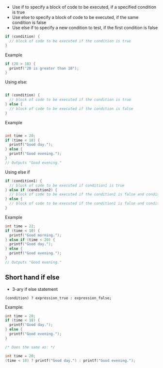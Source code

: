 - Use if to specify a block of code to be executed, if a specified condition is true
- Use else to specify a block of code to be executed, if the same condition is false
- Use else if to specify a new condition to test, if the first condition is false

```c
if (condition) {
  // block of code to be executed if the condition is true
}
```

Example

```c
if (20 > 18) {
  printf("20 is greater than 18");
}
```

Using else:

```c

if (condition) {
  // block of code to be executed if the condition is true
} else {
  // block of code to be executed if the condition is false
}
```

Example

```c

int time = 20;
if (time < 18) {
  printf("Good day.");
} else {
  printf("Good evening.");
}
// Outputs "Good evening."
```

Using else if

```c
if (condition1) {
  // block of code to be executed if condition1 is true
} else if (condition2) {
  // block of code to be executed if the condition1 is false and condition2 is true
} else {
  // block of code to be executed if the condition1 is false and condition2 is false
}
```

Example

```c
int time = 22;
if (time < 10) {
  printf("Good morning.");
} else if (time < 20) {
  printf("Good day.");
} else {
  printf("Good evening.");
}
// Outputs "Good evening."
```

## Short hand if else

- 3-ary if else statement

`(condition) ? expression_true : expression_false;`

Example:

```c
int time = 20;
if (time < 18) {
  printf("Good day.");
} else {
  printf("Good evening.");
}

/* Does the same as: */

int time = 20;
(time < 18) ? printf("Good day.") : printf("Good evening.");
```
